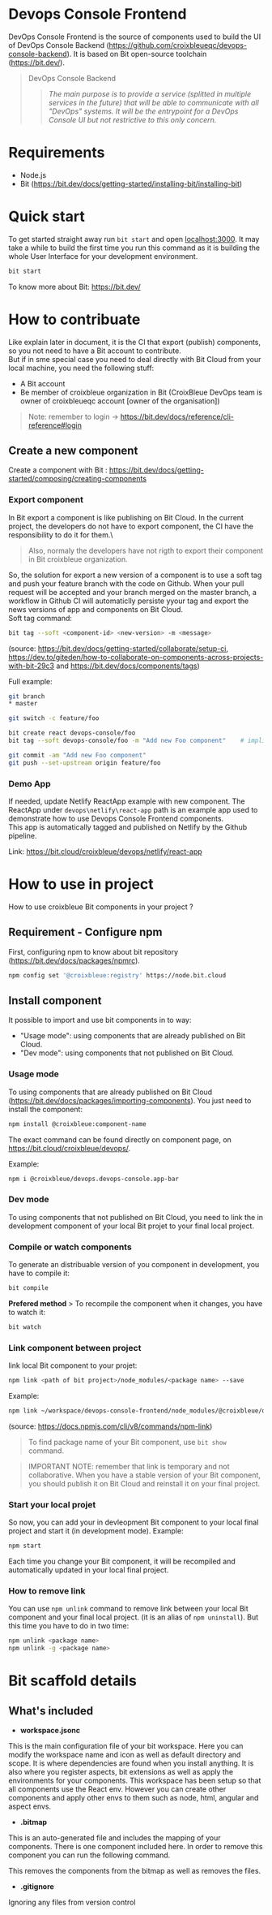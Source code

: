 # Devops Console Frontend

DevOps Console Frontend is the source of components used to build the UI of DevOps Console Backend (https://github.com/croixbleueqc/devops-console-backend). It is based on Bit open-source toolchain (https://bit.dev/).
> DevOps Console Backend
>> <cite>The main purpose is to provide a service (splitted in multiple services in the future) that will be able to communicate with all "DevOps" systems. It will be the entrypoint for a DevOps Console UI but not restrictive to this only concern.</cite>


# Requirements

 - Node.js
 - Bit (https://bit.dev/docs/getting-started/installing-bit/installing-bit)

# Quick start

To get started straight away run `bit start` and open [localhost:3000](http://localhost:3000). It may take a while to build the first time you run this command as it is building the whole User Interface for your development environment.

```bash
bit start
```

To know more about Bit: https://bit.dev/


# How to contribuate

Like explain later in document, it is the CI that export (publish) components, so you not need to have a Bit account to contribute.\
But if in sme special case you need to deal directly with Bit Cloud from your local machine, you need the following stuff:
 - A Bit account
 - Be member of croixbleue organization in Bit (CroixBleue DevOps team is owner of croixbleueqc account [owner of the organisation])

> Note: remember to login -> https://bit.dev/docs/reference/cli-reference#login


## Create a new component

Create a component with Bit : https://bit.dev/docs/getting-started/composing/creating-components


### Export component

In Bit export a component is like publishing on Bit Cloud. In the current project, the developers do not have to export component, the CI have the responsibility to do it for them.\
 > Also, normaly the developers have not rigth to export their component in Bit croixbleue organization.

So, the solution for export a new version of a component is to use a soft tag and push your feature branch with the code on Github. When your pull request will be accepted and your branch merged on the master branch, a workflow in Github CI will automaticlly persiste yyour tag and export the news versions of app and components on Bit Cloud.\
Soft tag command: 
```bash
bit tag --soft <component-id> <new-version> -m <message>
```

(source: https://bit.dev/docs/getting-started/collaborate/setup-ci, https://dev.to/giteden/how-to-collaborate-on-components-across-projects-with-bit-29c3 and https://bit.dev/docs/components/tags)

Full example: 
```bash
git branch
* master

git switch -c feature/foo

bit create react devops-console/foo
bit tag --soft devops-console/foo -m "Add new Foo component"    # implicity tag v0.0.1 because of new component

git commit -am "Add new Foo component"
git push --set-upstream origin feature/foo
```


### Demo App

If needed, update Netlify ReactApp example with new component. The ReactApp under `devops\netlify\react-app` path is an example app used to demonstrate how to use Devops Console Frontend components.\
This app is automatically tagged and published on Netlify by the Github pipeline.

Link: https://bit.cloud/croixbleue/devops/netlify/react-app


# How to use in project

How to use croixbleue Bit components in your project ?


## Requirement - Configure npm

First, configuring npm to know about bit repository (https://bit.dev/docs/packages/npmrc).
```bash
npm config set '@croixbleue:registry' https://node.bit.cloud
```


## Install component

It possible to import and use bit components in to way:
 - "Usage mode": using components that are already published on Bit Cloud.
 - "Dev mode": using components that not published on Bit Cloud.


### Usage mode

To using components that are already published on Bit Cloud (https://bit.dev/docs/packages/importing-components). You just need to install the component:
```bash
npm install @croixbleue:component-name
```
The exact command can be found directly on component page, on https://bit.cloud/croixbleue/devops/.

Example:
```bash
npm i @croixbleue/devops.devops-console.app-bar
```


### Dev mode

To using components that not published on Bit Cloud, you need to link the in development component of your local Bit projet to your final local project.


### Compile or watch components

To generate an distribuable version of you component in development, you have to compile it:
```bash
bit compile
```
**Prefered method** > To recompile the component when it changes, you have to watch it:
```bash
bit watch
```


### Link component between project

link local Bit component to your projet:
```bash
npm link <path of bit project>/node_modules/<package name> --save
```

Example:
```bash
npm link ~/workspace/devops-console-frontend/node_modules/@croixbleue/devops.devops-console.foo --save
```
(source: https://docs.npmjs.com/cli/v8/commands/npm-link)

 > To find package name of your Bit component, use `bit show` command.

 > IMPORTANT NOTE: remember that link is temporary and not collaborative. When you have a stable version of your Bit component, you should publish it on Bit Cloud and reinstall it on your final project.


### Start your local projet

So now, you can add your in devleopment Bit component to your local final project and start it (in development mode). Example:
```bash
npm start
```
Each time you change your Bit component, it will be recompiled and automatically updated in your local final project.


### How to remove link

You can use `npm unlink` command to remove link between your local Bit component and your final local project. (it is an alias of `npm uninstall`). But this time you have to do in two time:
```bash
npm unlink <package name>
npm unlink -g <package name>
```


# Bit scaffold details


## What's included


- **workspace.jsonc**

This is the main configuration file of your bit workspace. Here you can modify the workspace name and icon as well as default directory and scope. It is where dependencies are found when you install anything. It is also where you register aspects, bit extensions as well as apply the environments for your components. This workspace has been setup so that all components use the React env. However you can create other components and apply other envs to them such as node, html, angular and aspect envs.


- **.bitmap**

This is an auto-generated file and includes the mapping of your components. There is one component included here. In order to remove this component you can run the following command.


This removes the components from the bitmap as well as removes the files.


- **.gitignore**

Ignoring any files from version control
